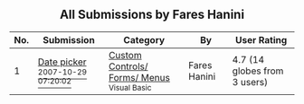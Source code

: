 ﻿<div align="center">

## All Submissions by Fares Hanini

</div>

No.  | Submission | Category | By   | User Rating
---- | ---------- | -------- | ---- | -----------
1 | [Date picker<br /><sup>2007-10-29 07:20:02</sup>](https://github.com/Planet-Source-Code/fares-hanini-date-picker__1-69556) | [Custom Controls/ Forms/  Menus<br /><sup>Visual Basic</sup>](../ByCategory/custom-controls-forms-menus__1-4.md) | Fares Hanini | 4.7 (14 globes from 3 users)
